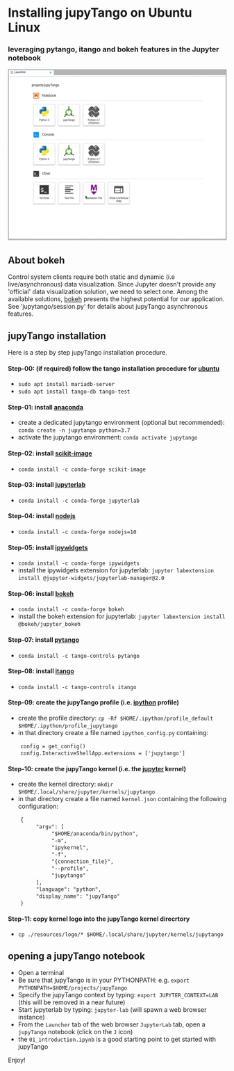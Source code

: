 # **Installing jupyTango on Ubuntu Linux**
### **leveraging pytango, itango and bokeh features in the Jupyter notebook**

![b4nb](https://github.com/tango-controls/jupyTango/blob/master/resources/gif/jupyTango.gif)

## About bokeh
Control system clients require both static and dynamic (i.e live/asynchronous) data visualization. Since Jupyter doesn't provide any 'official' data visualization solution, we need to select one. Among the available solutions, [bokeh](http://bokeh.pydata.org/en/latest) presents the highest potential for our application. See 'jupytango/session.py' for details about jupyTango asynchronous features.

## jupyTango installation
Here is a step by step jupyTango installation procedure.

#### Step-00: (if required) follow the tango installation procedure for [ubuntu](https://tango-controls.readthedocs.io/en/latest/installation/tango-on-linux.html#debian-ubuntu)
- `sudo apt install mariadb-server`
- `sudo apt install tango-db tango-test`

#### Step-01: install [anaconda](https://www.anaconda.com/products/individual)
- create a dedicated jupytango environment (optional but recommended): `conda create -n jupytango python=3.7`
- activate the jupytango environment: `conda activate jupytango`

#### Step-02: install [scikit-image](https://scikit-image.org)
- `conda install -c conda-forge scikit-image`

#### Step-03: install [jupyterlab](https://jupyter.org)
- `conda install -c conda-forge jupyterlab`

#### Step-04: install [nodejs](https://nodejs.org/en/)
- `conda install -c conda-forge nodejs=10`

#### Step-05: install [ipywidgets](https://github.com/jupyter-widgets/ipywidgets)
- `conda install -c conda-forge ipywidgets`
- install the ipywidgets extension for jupyterlab: `jupyter labextension install @jupyter-widgets/jupyterlab-manager@2.0`

#### Step-06: install [bokeh](https://docs.bokeh.org/en/latest/)
- `conda install -c conda-forge bokeh`
- install the bokeh extension for jupyterlab: `jupyter labextension install @bokeh/jupyter_bokeh`

#### Step-07: install [pytango](https://pytango.readthedocs.io/en/stable/)
- `conda install -c tango-controls pytango`

#### Step-08: install [itango](https://pythonhosted.org/itango/)
- `conda install -c tango-controls itango`

#### Step-09: create the jupyTango profile (i.e. [ipython](https://ipython.org) profile) 
- create the profile directory: `cp -Rf $HOME/.ipython/profile_default $HOME/.ipython/profile_jupytango`
- in that directory create a file named `ipython_config.py` containing:
```
    config = get_config()
    config.InteractiveShellApp.extensions = ['jupytango']
```

#### Step-10: create the jupyTango kernel (i.e. the [jupyter](https://jupyter.org) kernel) 
- create the kernel directory: `mkdir $HOME/.local/share/jupyter/kernels/jupytango`
- in that directory create a file named `kernel.json` containing the following configuration:
```
    {
         "argv": [
              "$HOME/anaconda/bin/python",
              "-m",
              "ipykernel",
              "-f",
              "{connection_file}",
              "--profile",
              "jupytango"
         ],
         "language": "python",
         "display_name": "jupyTango"
    }
```

#### Step-11: copy kernel logo into the jupyTango kernel direcrtory
- `cp ./resources/logo/* $HOME/.local/share/jupyter/kernels/jupytango`

## opening a jupyTango notebook
- Open a terminal 
- Be sure that jupyTango is in your PYTHONPATH: e.g. `export PYTHONPATH=$HOME/projects/jupyTango`
- Specify the jupyTango context by typing: `export JUPYTER_CONTEXT=LAB` (this will be removed in a near future)
- Start jupyterlab by typing: `jupyter-lab` (will spawn a web browser instance)
- From the `Launcher` tab of the web browser `JupyterLab` tab, open a `jupyTango` notebook (click on the `J` icon)
- the `01_introduction.ipynb` is a good starting point to get started with jupyTango

Enjoy!
